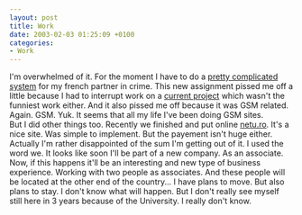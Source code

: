 ```yaml
---
layout: post
title: Work
date: 2003-02-03 01:25:09 +0100
categories:
- Work
---
```

<p>I'm overwhelmed of it. For the moment I have to do a <a href="http://www.zonegsm.com/logger.php" title="Will be available here shortly...">pretty complicated system</a> for my french partner in crime. This new assignment pissed me off a little because I had to interrupt work on a <a href="http://www.ma-soiree.com/" title="Party and fun in the south of France">current project</a> which wasn't the funniest work either. And it also pissed me off because it was GSM related. Again. GSM. Yuk. It seems that all my life I've been doing GSM sites.<br />
But I did other things too. Recently we finished and put online <a href="http://www.netu.ro" title="The official site of a Romanian TV show">netu.ro</a>. It's a nice site. Was simple to implement. But the payement isn't huge either. Actually I'm rather disappointed of the sum I'm getting out of it. I used the word we. It looks like soon I'll be part of a new company. As an associate. Now, if this happens it'll be an interesting and new type of business experience. Working with two people as associates. And these people will be located at the other end of the country... I have plans to move. But also plans to stay. I don't know what will happen. But I don't really see myself still here in 3 years because of the University. I really don't know.</p>
